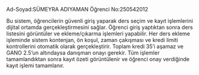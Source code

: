 Ad-Soyad:SÜMEYRA ADIYAMAN
Öğrenci No:250542012

Bu sistem, öğrencilerin güvenli giriş yaparak ders seçim ve kayıt işlemlerini dijital ortamda gerçekleştirmesini sağlar.
Öğrenci giriş yaptıktan sonra ders listesini görüntüler ve ekleme/çıkarma işlemleri yapabilir.
Her ders ekleme işleminde sistem kontenjan, ön koşul, zaman çakışması ve kredi limiti kontrollerini otomatik olarak gerçekleştirir.
Toplam kredi 35’i aşamaz ve GANO 2.5’un altındaysa danışman onayı gerekir.
Tüm işlemler tamamlandıktan sonra kayıt özeti görüntülenir ve öğrenci onay verdiğinde kayıt işlemi tamamlanır.
